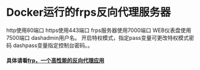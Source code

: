 Docker运行的frps反向代理服务器
==========
http使用80端口 https使用443端口 frps服务器使用7000端口 WEB仪表盘使用7500端口 dashadmin用户名。
开启特权模式，指定pass变量可更改特权模式密码 dashpass变量指定控制台密码。。
#### 具体请看<a href="https://github.com/fatedier/frp/blob/master/README_zh.md">frp，一个高性能的反向代理应用</a>

